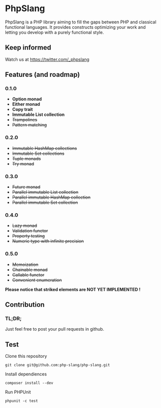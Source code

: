 # PhpSlang

PhpSlang is a PHP library aiming to fill the gaps between PHP and classical functional languages.
It provides constructs optimizing your work and letting you develop with a purely functional style.

## Keep informed

Watch us at https://twitter.com/_phpslang

## Features (and roadmap)

### 0.1.0
 - **Option monad**
 - **Either monad**
 - **Copy trait**
 - **Immutable List collection**
 - <strike>Trampolines</strike>
 - <strike>Pattern matching</strike>

### 0.2.0 
 - <strike>Immutable HashMap collections</strike>
 - <strike>Immutable Set collections</strike>
 - <strike>Tuple monads</strike>
 - <strike>Try monad</strike>

### 0.3.0
 - <strike>Future monad</strike>
 - <strike>Parallel immutable List collection</strike>
 - <strike>Parallel immutable HashMap collection</strike>
 - <strike>Parallel immutable Set collection</strike>

### 0.4.0
 - <strike>Lazy monad</strike>
 - <strike>Validation functor</strike>
 - <strike>Property testing</strike>
 - <strike>Numeric type with infinite precision</strike>

### 0.5.0
 - <strike>Memoization</strike>
 - <strike>Chainable monad</strike>
 - <strike>Callable functor</strike>
 - <strike>Convenient enumeration</strike>

**Please notice that striked elements are NOT YET IMPLEMENTED !**

## Contribution

### TL;DR;

Just feel free to post your pull requests in github.

## Test

Clone this repository
```
git clone git@github.com:php-slang/php-slang.git
```

Install dependiences
```
composer install --dev
```

Run PHPUnit
```
phpunit -c test
```